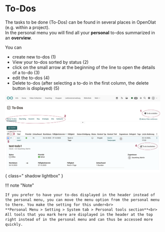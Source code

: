 # To-Dos

The tasks to be done (To-Dos) can be found in several places in OpenOlat (e.g. within a project). <br> In the personal menu you will find all your **personal** to-dos summarized in an **overview**.

You can

* create new to-dos (1)
* View your to-dos sorted by status (2)
* click on the small arrow at the beginning of the line to open the details of a to-do (3)
* edit the to-dos (4)
* Delete to-dos (after selecting a to-do in the first column, the delete button is displayed) (5)

![to-do_example_v1_de.png](assets/to-do_example_v1_de.png){ class=" shadow lightbox" }


!!! note "Note"

    If you prefer to have your to-dos displayed in the header instead of the personal menu, you can move the menu option from the personal menu to there. You make the setting for this under<br>
    **Personal Menu > Setting > System tab > Personal tools section**<br>
    All tools that you mark here are displayed in the header at the top right instead of in the personal menu and can thus be accessed more quickly.